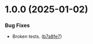 # 1.0.0 (2025-01-02)


### Bug Fixes

* Broken tests. ([b7a8fe7](https://git.zsinfo.nl/Zandor300/fake-progress/commit/b7a8fe7d5ac5c1e29383cdced4e57dd8b3330f0f))
